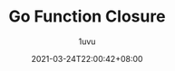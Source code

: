 ---
title: "Go Function Closure"
date: 2021-03-24T22:00:42+08:00
aliases: []
categories: []
tags: []
description: 
featured_image:
draft: false
author: 1uvu
---